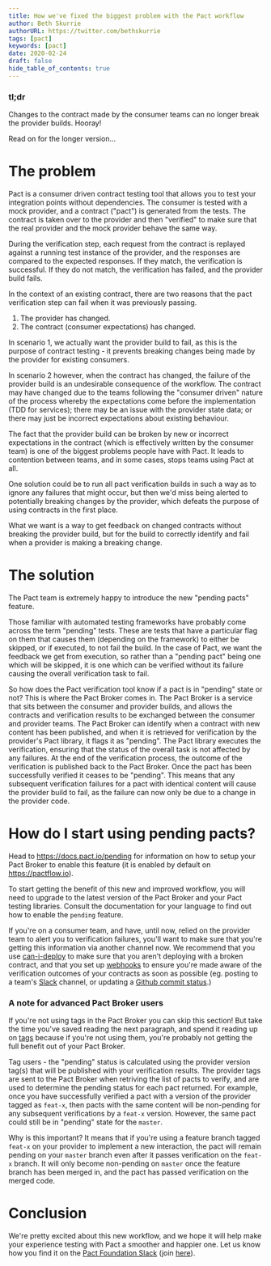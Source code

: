 ```yaml
---
title: How we've fixed the biggest problem with the Pact workflow
author: Beth Skurrie
authorURL: https://twitter.com/bethskurrie
tags: [pact]
keywords: [pact]
date: 2020-02-24
draft: false
hide_table_of_contents: true
---
```



### tl&semi;dr
Changes to the contract made by the consumer teams can no longer break the provider builds. Hooray!

Read on for the longer version...
# The problem

Pact is a consumer driven contract testing tool that allows you to test your integration points without dependencies. The consumer is tested with a mock provider, and a contract ("pact") is generated from the tests. The contract is taken over to the provider and then "verified" to make sure that the real provider and the mock provider behave the same way.

During the verification step, each request from the contract is replayed against a running test instance of the provider, and the responses are compared to the expected responses. If they match, the verification is successful. If they do not match, the verification has failed, and the provider build fails.

In the context of an existing contract, there are two reasons that the pact verification step can fail when it was previously passing.

1. The provider has changed.
2. The contract (consumer expectations) has changed.

In scenario 1, we actually want the provider build to fail, as this is the purpose of contract testing - it prevents breaking changes being made by the provider for existing consumers.

In scenario 2 however, when the contract has changed, the failure of the provider build is an undesirable consequence of the workflow. The contract may have changed due to the teams following the "consumer driven" nature of the process whereby the expectations come before the implementation (TDD for services); there may be an issue with the provider state data; or there may just be incorrect expectations about existing behaviour.

The fact that the provider build can be broken by new or incorrect expectations in the contract (which is effectively written by the consumer team) is one of the biggest problems people have with Pact. It leads to contention between teams, and in some cases, stops teams using Pact at all.

One solution could be to run all pact verification builds in such a way as to ignore any failures that might occur, but then we'd miss being alerted to potentially breaking changes by the provider, which defeats the purpose of using contracts in the first place.

What we want is a way to get feedback on changed contracts without breaking the provider build, but for the build to correctly identify and fail when a provider is making a breaking change.
# The solution
The Pact team is extremely happy to introduce the new "pending pacts" feature.

Those familiar with automated testing frameworks have probably come across the term "pending" tests. These are tests that have a particular flag on them that causes them (depending on the framework) to either be skipped, or if executed, to not fail the build. In the case of Pact, we want the feedback we get from execution, so rather than a "pending pact" being one which will be skipped, it is one which can be verified without its failure causing the overall verification task to fail.

So how does the Pact verification tool know if a pact is in "pending" state or not? This is where the Pact Broker comes in. The Pact Broker is a service that sits between the consumer and provider builds, and allows the contracts and verification results to be exchanged between the consumer and provider teams. The Pact Broker can identify when a contract with new content has been published, and when it is retrieved for verification by the provider's Pact library, it flags it as "pending". The Pact library executes the verification, ensuring that the status of the overall task is not affected by any failures.  At the end of the verification process, the outcome of the verification is published back to the Pact Broker. Once the pact has been successfully verified it ceases to be "pending". This means that any subsequent verification failures for a pact with identical content will cause the provider build to fail, as the failure can now only be due to a change in the provider code.
# How do I start using pending pacts?

Head to https://docs.pact.io/pending for information on how to setup your Pact Broker to enable this feature (it is enabled by default on https://pactflow.io).

To start getting the benefit of this new and improved workflow, you will need to upgrade to the latest version of the Pact Broker and your Pact testing libraries. Consult the documentation for your language to find out how to enable the `pending` feature.

If you're on a consumer team, and have, until now, relied on the provider team to alert you to verification failures, you'll want to make sure that you're getting this information via another channel now. We recommend that you use [can-i-deploy][can-i-deploy] to make sure that you aren't deploying with a broken contract, and that you set up [webhooks][webhooks] to ensure you're made aware of the verification outcomes of your contracts as soon as possible (eg. posting to a team's [Slack][slack] channel, or updating a [Github commit status][github].)

### A note for advanced Pact Broker users

If you're not using tags in the Pact Broker you can skip this section! But take the time you've saved reading the next paragraph, and spend it reading up on [tags][tags] because if you're not using them, you're probably not getting the full benefit out of your Pact Broker.

Tag users - the "pending" status is calculated using the provider version tag(s) that will be published with your verification results. The provider tags are sent to the Pact Broker when retriving the list of pacts to verify, and are used to determine the pending status for each pact returned. For example, once you have successfully verified a pact with a version of the provider tagged as `feat-x`, then pacts with the same content will be non-pending for any subsequent verifications by a `feat-x` version. However, the same pact could still be in "pending" state for the `master`.

Why is this important? It means that if you're using a feature branch tagged `feat-x` on your provider to implement a new interaction, the pact will remain pending on your `master` branch even after it passes verification on the `feat-x` branch. It will only become non-pending on `master` once the feature branch has been merged in, and the pact has passed verification on the merged code.
# Conclusion
We're pretty excited about this new workflow, and we hope it will help make your experience testing with Pact a smoother and happier one. Let us know how you find it on the [Pact Foundation Slack][pact-foundation-slack] (join [here][join]).

[tags]: https://docs.pact.io/best_practices/pact_nirvana#5-allow-contracts-to-change-without-breaking-your-builds
[webhooks]: https://docs.pact.io/pact_broker/advanced_topics/webhooks
[github]: https://docs.pact.io/blog/2018/07/16/publishing-pact-verification-statuses-to-github/
[slack]: https://github.com/pact-foundation/pact_broker/wiki/Webhook-template-library#slack---post-notification
[pact-foundation-slack]: https://pact-foundation.slack.com
[join]: https://slack.pact.io
[can-i-deploy]: https://docs.pact.io/pact_broker/can_i_deploy
